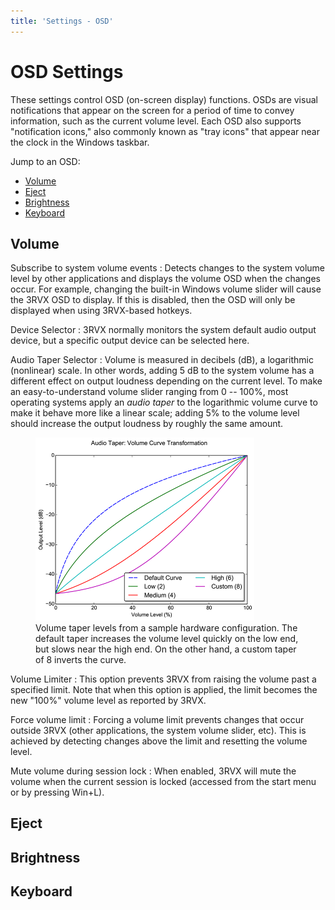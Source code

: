 ```yaml
---
title: 'Settings - OSD'
---
```


OSD Settings
============
These settings control OSD (on-screen display) functions. OSDs are visual notifications that appear on the screen for a period of time to convey information, such as the current volume level.  Each OSD also supports "notification icons," also commonly known as "tray icons" that appear near the clock in the Windows taskbar.

Jump to an OSD:

* [Volume](#volume)
* [Eject](#eject)
* [Brightness](#brightness)
* [Keyboard](#keyboard)


Volume
------

Subscribe to system volume events
: Detects changes to the system volume level by other applications and displays the volume OSD when the changes occur. For example, changing the built-in Windows volume slider will cause the 3RVX OSD to display. If this is disabled, then the OSD will only be displayed when using 3RVX-based hotkeys.

Device Selector
: 3RVX normally monitors the system default audio output device, but a specific output device can be selected here.

Audio Taper Selector
: Volume is measured in decibels (dB), a logarithmic (nonlinear) scale. In other words, adding 5 dB to the system volume has a different effect on output loudness depending on the current level. To make an easy-to-understand volume slider ranging from 0 -- 100%, most operating systems apply an *audio taper* to the logarithmic volume curve to make it behave more like a linear scale; adding 5% to the volume level should increase the output loudness by roughly the same amount.

<figure>
<img src="volume-curves.png" alt="Volume Curves" width="350px">
<figcaption>Volume taper levels from a sample hardware configuration. The default taper increases the volume level quickly on the low end, but slows near the high end. On the other hand, a custom taper of 8 inverts the curve.</figcaption>
</figure>

Volume Limiter
: This option prevents 3RVX from raising the volume past a specified limit. Note that when this option is applied, the limit becomes the new "100%" volume level as reported by 3RVX.

Force volume limit
: Forcing a volume limit prevents changes that occur outside 3RVX (other applications, the system volume slider, etc). This is achieved by detecting changes above the limit and resetting the volume level.

Mute volume during session lock
: When enabled, 3RVX will mute the volume when the current session is locked (accessed from the start menu or by pressing Win+L).


Eject
-----


Brightness
----------


Keyboard
--------


